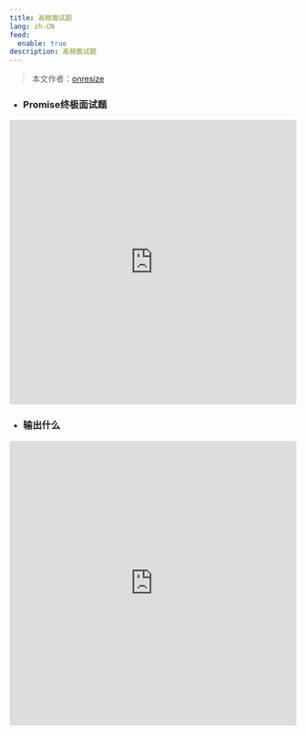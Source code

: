 ```yaml
---
title: 高频面试题
lang: zh-CN
feed:
  enable: true
description: 高频面试题
---
```


> 本文作者：[onresize](https://github.com/onresize)

- ### Promise终极面试题
<iframe 
  src="https://onresize.github.io/react-ts-vite-admin/SandPack?promise1"
  style="width:100%; height: 500px; border:0; border-radius: 4px; overflow:hidden;"
  allow="accelerometer; ambient-light-sensor; camera; encrypted-media; geolocation; gyroscope; hid; microphone; midipayment; usb; vr; xr-spatial-tracking"
  sandbox="allow-forms allow-modals allow-popups allow-presentation allow-same-origin allow-scripts"
></iframe>

- ### 输出什么
<iframe 
  src="https://onresize.github.io/react-ts-vite-admin/SandPack?val1"
  style="width:100%; height: 500px; border:0; border-radius: 4px; overflow:hidden;"
  allow="accelerometer; ambient-light-sensor; camera; encrypted-media; geolocation; gyroscope; hid; microphone; midipayment; usb; vr; xr-spatial-tracking"
  sandbox="allow-forms allow-modals allow-popups allow-presentation allow-same-origin allow-scripts"
></iframe>